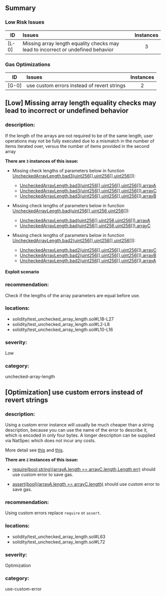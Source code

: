 ## Summary 

### Low Risk Issues

|ID|Issues|Instances|
|---|:---|:---:|
| [L-0] | Missing array length equality checks may lead to incorrect or undefined behavior | 3 |


### Gas Optimizations

|ID|Issues|Instances|
|---|:---|:---:|
| [G-0] | use custom errors instead of revert strings | 2 |



## [Low] Missing array length equality checks may lead to incorrect or undefined behavior

### description:

If the length of the arrays are not required to be of the same length, user operations may not be fully executed due to a mismatch in the number of items iterated over, versus the number of items provided in the second array


**There are `3` instances of this issue:**

- Missing check lengths of parameters below in function [UncheckedArrayLength.bad3(uint256[],uint256[],uint256[])](solidity/test_unchecked_array_length.sol#L18-L27):
	- [UncheckedArrayLength.bad3(uint256[],uint256[],uint256[]).arrayA](solidity/test_unchecked_array_length.sol#L19)
	- [UncheckedArrayLength.bad3(uint256[],uint256[],uint256[]).arrayC](solidity/test_unchecked_array_length.sol#L21)
	- [UncheckedArrayLength.bad3(uint256[],uint256[],uint256[]).arrayB](solidity/test_unchecked_array_length.sol#L20)

- Missing check lengths of parameters below in function [UncheckedArrayLength.bad(uint256[],uint256,uint256[])](solidity/test_unchecked_array_length.sol#L2-L8):
	- [UncheckedArrayLength.bad(uint256[],uint256,uint256[]).arrayA](solidity/test_unchecked_array_length.sol#L3)
	- [UncheckedArrayLength.bad(uint256[],uint256,uint256[]).arrayC](solidity/test_unchecked_array_length.sol#L5)

- Missing check lengths of parameters below in function [UncheckedArrayLength.bad2(uint256[],uint256[],uint256[])](solidity/test_unchecked_array_length.sol#L10-L16):
	- [UncheckedArrayLength.bad2(uint256[],uint256[],uint256[]).arrayC](solidity/test_unchecked_array_length.sol#L13)
	- [UncheckedArrayLength.bad2(uint256[],uint256[],uint256[]).arrayB](solidity/test_unchecked_array_length.sol#L12)
	- [UncheckedArrayLength.bad2(uint256[],uint256[],uint256[]).arrayA](solidity/test_unchecked_array_length.sol#L11)

#### Exploit scenario
 

### recommendation:

Check if the lengths of the array parameters are equal before use.


### locations:
- solidity/test_unchecked_array_length.sol#L18-L27
- solidity/test_unchecked_array_length.sol#L2-L8
- solidity/test_unchecked_array_length.sol#L10-L16

### severity:
Low

### category:
unchecked-array-length

## [Optimization] use custom errors instead of revert strings

### description:

Using a custom error instance will usually be much cheaper than a string description, because you can use the name of the error to describe it, which is encoded in only four bytes. A longer description can be supplied via NatSpec which does not incur any costs.

More detail see [this](https://gist.github.com/0xxfu/712f7965446526f8c5bc53a91d97a215) and [this](https://docs.soliditylang.org/en/latest/control-structures.html#revert).


**There are `2` instances of this issue:**

- [require(bool,string)(arrayA.length == arrayC.length,Length err)](solidity/test_unchecked_array_length.sol#L63) should use custom error to save gas.

- [assert(bool)(arrayA.length == arrayC.length)](solidity/test_unchecked_array_length.sol#L72) should use custom error to save gas.


### recommendation:

Using custom errors replace `require` or `assert`.


### locations:
- solidity/test_unchecked_array_length.sol#L63
- solidity/test_unchecked_array_length.sol#L72

### severity:
Optimization

### category:
use-custom-error
